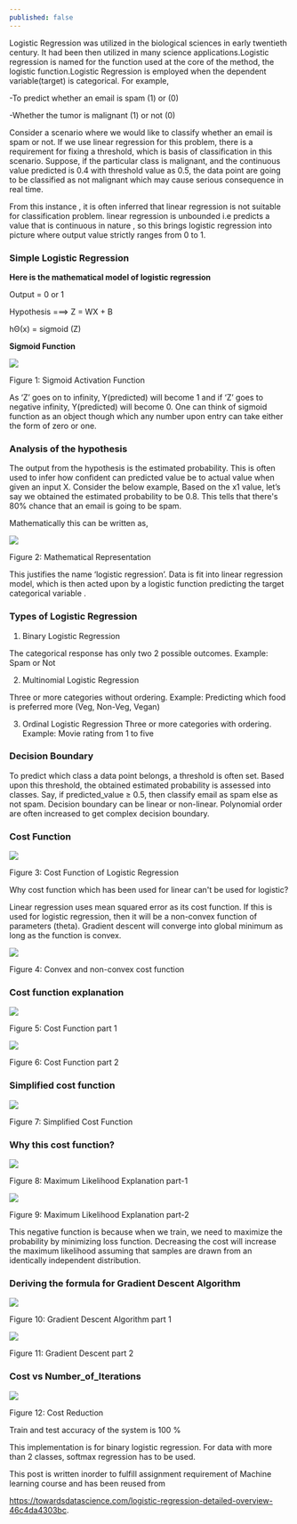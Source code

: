 ```yaml
---
published: false
---
```

Logistic Regression was utilized in the biological sciences in early
twentieth century. It had been then utilized
in many science applications.Logistic regression is named for the function used at the core of the method, the logistic function.Logistic Regression is
employed when the dependent variable(target) is categorical.
For example,

-To predict whether an email is spam (1) or (0)

-Whether the tumor is malignant (1) or not (0)

Consider a scenario where we would like to classify whether an email is spam or not. If we use linear regression for this
problem, there is a requirement for fixing a threshold, which is basis of classification in this scenario. Suppose, if the particular class is malignant, and the continuous  value predicted is 0.4 with threshold value as 0.5, the data point are going to be classified as not malignant which may cause serious consequence in real time.

From this instance , it is often inferred that linear regression is not  suitable for classification problem. linear regression is unbounded i.e predicts a value that is continuous in nature , so this brings logistic regression into
picture where output value strictly ranges from 0 to 1.

### **Simple Logistic Regression**

**Here is the mathematical model of logistic regression**

Output = 0 or 1

Hypothesis ===> Z = WX + B

hΘ(x) = sigmoid (Z)

**Sigmoid Function** 

![](https://res.cloudinary.com/dra6leodq/image/upload/v1629092524/sigmoid_fxn_litvi5.png)

Figure 1: Sigmoid Activation Function

As ‘Z’ goes on to infinity, Y(predicted) will become 1 and if ‘Z’ goes to negative infinity, Y(predicted) will become 0. One can think of sigmoid function as  an object though which any number upon entry can take either the form of zero or one.

### **Analysis of the hypothesis**



The output from the hypothesis is the estimated
probability. This is often used to infer how confident can predicted
value be to actual value when given an input X. Consider the below
example,
Based on the x1 value, let’s say we obtained the estimated
probability to be 0.8. This tells that there&#39;s 80% chance that an email is going to be spam.

Mathematically this can be written as,

![](https://res.cloudinary.com/dra6leodq/image/upload/v1629092521/mathemarical_representation_idsuas.png)

Figure 2: Mathematical Representation

This justifies the name ‘logistic regression’. Data is fit
into linear regression model, which is then acted upon by a logistic function predicting the target categorical variable .

### **Types of Logistic Regression**

1. Binary Logistic Regression

The categorical response has only two 2 possible outcomes.
Example: Spam or Not

2. Multinomial Logistic Regression

Three or more categories without ordering. Example: Predicting
which food is preferred more (Veg, Non-Veg, Vegan)

3. Ordinal Logistic Regression
Three or more categories with ordering. Example: Movie rating
from 1 to five

### **Decision Boundary**

To predict which class a data point belongs, a threshold is
often set. Based upon this threshold, the obtained estimated
probability is assessed into classes.
Say, if predicted_value ≥ 0.5, then classify email as spam else as
not spam.
Decision boundary can be linear or non-linear. Polynomial
order are often increased to get complex decision boundary.

### **Cost Function**

![](https://res.cloudinary.com/dra6leodq/image/upload/v1629092520/cost_function_of_logistic_regression_uuk3fp.png)

Figure 3: Cost Function of Logistic Regression


Why cost function which has been used for linear can&#39;t be used for
logistic?

Linear regression uses mean squared error as its cost function.
If this is used for logistic regression, then it will be a non-convex function of parameters (theta). Gradient descent will converge into global minimum as long as the function is convex.

![](https://res.cloudinary.com/dra6leodq/image/upload/v1629092519/convex_and_non_convex_functions_jkepda.png)

Figure 4: Convex and non-convex cost function

### **Cost function explanation**

![](https://res.cloudinary.com/dra6leodq/image/upload/v1629092529/cost_function_explanation_xf3dls.png)

Figure 5: Cost Function part 1

![](https://res.cloudinary.com/dra6leodq/image/upload/v1629092522/cost_function_explanation_part_2_d7sveo.png)

Figure 6: Cost Function part 2

### **Simplified cost function**

![](https://res.cloudinary.com/dra6leodq/image/upload/v1629092525/simplified_cost_function_gs675n.png)

Figure 7: Simplified Cost Function


### **Why this cost function?**

![](https://res.cloudinary.com/dra6leodq/image/upload/v1629092528/maximum_likelyhood_explanation_part_1_fznvrp.png)

Figure 8: Maximum Likelihood Explanation part-1

![](https://res.cloudinary.com/dra6leodq/image/upload/v1629092528/maximum_likelyhood_explanation_part_2_rggwt5.png)

Figure 9: Maximum Likelihood Explanation part-2

This negative function is because when we train, we need to maximize the probability by minimizing loss function. Decreasing the cost will increase the maximum likelihood assuming that samples are drawn from an identically independent distribution.

### **Deriving the formula for Gradient Descent Algorithm**

![](https://res.cloudinary.com/dra6leodq/image/upload/v1629092527/gradient_part_1_utlzbh.png)

Figure 10: Gradient Descent Algorithm part 1

![](https://res.cloudinary.com/dra6leodq/image/upload/v1629092528/gradient_part_2_fzngj6.png)

Figure 11: Gradient Descent part 2

### **Cost vs Number_of_Iterations**

![](https://res.cloudinary.com/dra6leodq/image/upload/v1629182601/cost_vs_iterr_zo2j0c.png)

Figure 12: Cost Reduction

Train and test accuracy of the system is 100 %

This implementation is for binary logistic regression. For data with more than 2 classes, softmax regression has to be used.

This post is written inorder to fulfill assignment requirement of Machine learning course and has been reused from 

https://towardsdatascience.com/logistic-regression-detailed-overview-46c4da4303bc.
